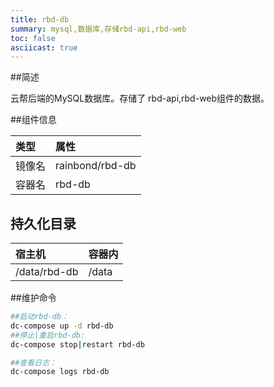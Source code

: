 ```yaml
---
title: rbd-db
summary: mysql,数据库,存储rbd-api,rbd-web
toc: false
asciicast: true
---
```


<div id="toc"></div>

##简述

云帮后端的MySQL数据库。存储了 rbd-api,rbd-web组件的数据。

##组件信息

| 类型   | 属性              |
| :--- | :-------------- |
| 镜像名  | rainbond/rbd-db |
| 容器名  | rbd-db          |

## 持久化目录

| 宿主机          | 容器内   |
| :----------- | :---- |
| /data/rbd-db | /data |

##维护命令

```bash
##启动rbd-db：
dc-compose up -d rbd-db
##停止|重启rbd-db:
dc-compose stop|restart rbd-db

##查看日志：
dc-compose logs rbd-db

```